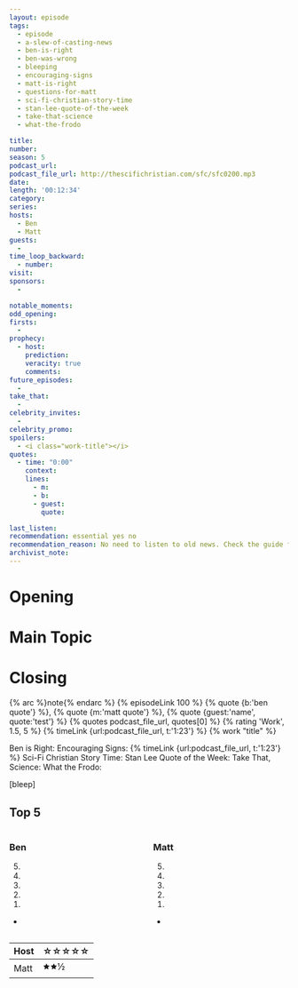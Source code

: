 ```yaml
---
layout: episode
tags:
  - episode
  - a-slew-of-casting-news
  - ben-is-right
  - ben-was-wrong
  - bleeping
  - encouraging-signs
  - matt-is-right
  - questions-for-matt
  - sci-fi-christian-story-time
  - stan-lee-quote-of-the-week
  - take-that-science
  - what-the-frodo

title: 
number: 
season: 5
podcast_url: 
podcast_file_url: http://thescifichristian.com/sfc/sfc0200.mp3
date: 
length: '00:12:34'
category: 
series: 
hosts:
  - Ben
  - Matt
guests:
  - 
time_loop_backward: 
  - number: 
visit: 
sponsors:
  - 

notable_moments:
odd_opening: 
firsts:
  - 
prophecy:
  - host:
    prediction: 
    veracity: true
    comments: 
future_episodes:
  - 
take_that:
  - 
celebrity_invites: 
  - 
celebrity_promo: 
spoilers: 
  - <i class="work-title"></i>
quotes:
  - time: "0:00"
    context: 
    lines:
      - m: 
      - b: 
      - guest: 
        quote: 

last_listen: 
recommendation: essential yes no
recommendation_reason: No need to listen to old news. Check the guide for what's interesting in hindsight.|Any notable feedback is included in the guide.
archivist_note: 
---
```

# Opening


# Main Topic


# Closing



{% arc %}note{% endarc %}
{% episodeLink 100 %}
{% quote {b:'ben quote'} %}, {% quote {m:'matt quote'} %}, {% quote {guest:'name', quote:'test'} %}
{% quotes podcast_file_url, quotes[0] %}
{% rating 'Work', 1.5, 5 %}
{% timeLink {url:podcast_file_url, t:'1:23'} %}
{% work "title" %}


Ben is Right: 
Encouraging Signs: 
{% timeLink {url:podcast_file_url, t:'1:23'} %}  Sci-Fi Christian Story Time: 
Stan Lee Quote of the Week: 
Take That, Science: 
What the Frodo: 



[bleep]

<div class="top-five">
  <h2 class="has-text-centered">Top 5 </h2>
  <div class="columns">
    <div class="column ben">
      <h3>Ben</h3>
      <ol reversed>
        <li>
        <li>
        <li>
        <li>
        <li>
      </ol>
      <ul class="runner-ups">
        <li>
      </ul>
    </div>
    <div class="column matt">
      <h3>Matt</h3>
      <ol reversed>
        <li>
        <li>
        <li>
        <li>
        <li>
      </ol>
      <ul class="runner-ups">
        <li>
      </ul>
    </div>
  </div>
</div>


<table class="table is-striped rating">
  <thead>
    <tr>
      <th>Host</th>
      <th>☆☆☆☆☆</th>
    </tr>
  </thead>
  <tbody>
    <tr>
      <td>Matt</td>
      <td>🟊🟊½</td>
    </tr>
  </tbody>
</table>